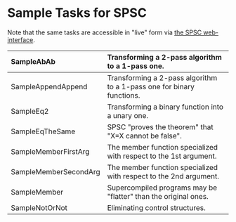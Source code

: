 # Sample Tasks for SPSC #

Note that the same tasks are accessible in "live" form via [the SPSC web-interface](http://spsc.appspot.com/).

| SampleAbAb            | Transforming a 2-pass algorithm to a 1-pass one. |
|:----------------------|:-------------------------------------------------|
| SampleAppendAppend    | Transforming a 2-pass algorithm to a 1-pass one for binary functions. |
| SampleEq2             | Transforming a binary function into a unary one. |
| SampleEqTheSame       | SPSC "proves the theorem" that "X=X cannot be false". |
| SampleMemberFirstArg  | The member function specialized with respect to the 1st argument. |
| SampleMemberSecondArg | The member function specialized with respect to the 2nd argument. |
| SampleMember          | Supercompiled programs may be "flatter" than the original ones. |
| SampleNotOrNot        | Eliminating control structures. |